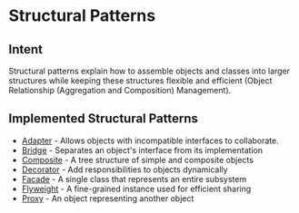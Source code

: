 # Structural Patterns


## Intent
Structural patterns explain how to assemble objects and classes into larger structures while keeping these structures
flexible and efficient (Object Relationship (Aggregation and Composition) Management).


## Implemented Structural Patterns
* [Adapter](adapter) - Allows objects with incompatible interfaces to collaborate.
* [Bridge](bridge) - Separates an object's interface from its implementation
* [Composite](composite) - A tree structure of simple and composite objects
* [Decorator](decorator) - Add responsibilities to objects dynamically
* [Facade](facade) - A single class that represents an entire subsystem
* [Flyweight](flyweight) - A fine-grained instance used for efficient sharing
* [Proxy](proxy) - An object representing another object
